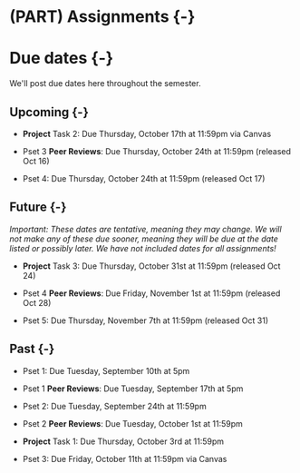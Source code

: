 
# (PART) Assignments {-}

# Due dates {-}

We'll post due dates here throughout the semester. 

## Upcoming {-}

- **Project** Task 2: Due Thursday, October 17th at 11:59pm via Canvas

- Pset 3 **Peer Reviews**: Due Thursday, October 24th at 11:59pm (released Oct 16)

- Pset 4: Due Thursday, October 24th at 11:59pm (released Oct 17)

## Future {-}

*Important: These dates are tentative, meaning they may change. We will not make any of these due sooner, meaning they will be due at the date listed or possibly later. We have not included dates for all assignments!*

- **Project** Task 3: Due Thursday, October 31st at 11:59pm (released Oct 24)

- Pset 4 **Peer Reviews**: Due Friday, November 1st at 11:59pm (released Oct 28)

- Pset 5: Due Thursday, November 7th at 11:59pm (released Oct 31)

## Past {-}

- Pset 1: Due Tuesday, September 10th at 5pm 

- Pset 1 **Peer Reviews**: Due Tuesday, September 17th at 5pm 

- Pset 2: Due Tuesday, September 24th at 11:59pm 

- Pset 2 **Peer Reviews**: Due Tuesday, October 1st at 11:59pm 

- **Project** Task 1: Due Thursday, October 3rd at 11:59pm

- Pset 3: Due Friday, October 11th at 11:59pm via Canvas
